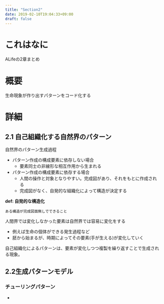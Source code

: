 ```yaml
---
title: "Section2"
date: 2019-02-10T19:04:33+09:00
draft: false
---
```


# これはなに
ALifeの2章まとめ

# 概要
生命現象が作り出すパターンをコード化する

# 詳細
## 2.1 自己組織化する自然界のパターン
自然界のパターン生成過程
- パターン作成の構成要素に依存しない場合
  - 要素同士の非線形な相互作用から生まれる
- パターン作成の構成要素に依存する場合
  - 人間の操作と対象となりやすい。完成図があり、それをもとに作成される
  - 完成図がなく、自発的な組織化によって構造が決定する

**def: 自発的な構造化**
```
ある構造が完成図面無しでできること
```

人間界では変化しなかった要素は自然界では容易に変化をする
- 例えば生命の個体ができる発生過程など
- 胚から始まるが、時期によってその要素(手が生える)が変化していく

自己組織化によるパターンは、要素が変化しつつ複製を繰り返すことで生成される現象。

## 2.2生成パターンモデル
### チューリングパターン
-

